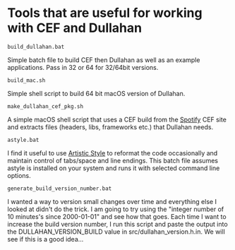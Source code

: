 # Tools that are useful for working with CEF and Dullahan

`build_dullahan.bat`

Simple batch file to build CEF then Dullahan as well as an example applications. Pass in 32 or 64 for 32/64bit versions.

`build_mac.sh`

Simple shell script to build 64 bit macOS version of Dullahan.

`make_dullahan_cef_pkg.sh`

A simple macOS shell script that uses a CEF build from the [Spotify](http://opensource.spotify.com/cefbuilds/index.html) CEF site and extracts files (headers, libs, frameworks etc.) that Dullahan needs.

`astyle.bat`

I find it useful to use [Artistic Style](http://astyle.sourceforge.net/) to reformat the code occasionally and maintain control of tabs/space and line endings. This batch file assumes astyle is installed on your system and runs it with selected command line options.

`generate_build_version_number.bat`

I wanted a way to version small changes over time and everything else I looked at didn't do the trick.
I am going to try using the "integer number of 10 minutes's since 2000-01-01" and see how that goes.
Each time I want to increase the build version number, I run this script and paste the output into
the DULLAHAN_VERSION_BUILD value in src/dullahan_version.h.in. We will see if this is a good idea...
